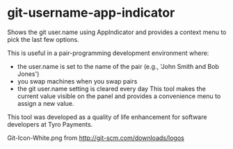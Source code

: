 git-username-app-indicator
==========================

Shows the git user.name using AppIndicator and provides a context menu to pick the last few options.

This is useful in a pair-programming development environment where:
* the user.name is set to the name of the pair (e.g., 'John Smith and Bob Jones')
* you swap machines when you swap pairs
* the git user.name setting is cleared every day
This tool makes the current value visible on the panel and provides a convenience menu to assign a new value.

This tool was developed as a quality of life enhancement for software developers at Tyro Payments.

Git-Icon-White.png from http://git-scm.com/downloads/logos
